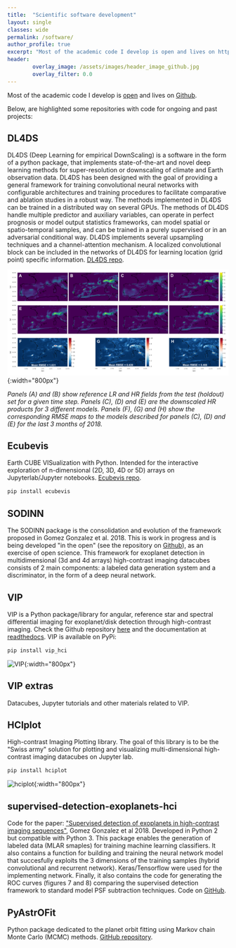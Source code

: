 ```yaml
---
title:  "Scientific software development"
layout: single
classes: wide
permalink: /software/
author_profile: true
excerpt: "Most of the academic code I develop is open and lives on https://github.com/carlos-gg/..."
header:
        overlay_image: /assets/images/header_image_github.jpg
        overlay_filter: 0.0
---
```


Most of the academic code I develop is [open](https://en.wikipedia.org/wiki/Open_source) and lives on [Github](https://github.com/carlos-gg/).

Below, are highlighted some repositories with code for ongoing and past projects: 

## DL4DS

DL4DS (Deep Learning for empirical DownScaling) is a software in the form of a python package, that implements state-of-the-art and novel deep learning methods for super-resolution or downscaling of climate and Earth observation data. DL4DS has been designed with the goal of providing a general framework for training convolutional neural networks with configurable architectures and training procedures to facilitate comparative and ablation studies in a robust way. The methods implemented in DL4DS can be trained in a distributed way on several GPUs. The methods of DL4DS handle multiple predictor and auxiliary variables, can operate in perfect prognosis or model output statistics frameworks, can model spatial or spatio-temporal samples, and can be trained in a purely supervised or in an adversarial conditional way. DL4DS implements several upsampling techniques and a channel-attention mechanism. A localized convolutional block can be included in the networks of DL4DS for learning location (grid point) specific information. [DL4DS repo](https://github.com/carlos-gg/dl4ds).

![DL4DS](/assets/images/dl4ds.png){:width="800px"}

_Panels (A) and (B) show reference LR and HR fields from the test (holdout) set for a given time step. Panels (C), (D) and (E) are the downscaled HR products for 3 different models. Panels (F), (G) and (H) show the corresponding RMSE maps to the models described for panels (C), (D) and (E) for the last 3 months of 2018._


## Ecubevis

Earth CUBE VISualization with Python. Intended for the interactive exploration of n-dimensional (2D, 3D, 4D or 5D) arrays on Jupyterlab/Jupyter notebooks. [Ecubevis repo](https://github.com/carlos-gg/ecubevis).

```bash
pip install ecubevis
```

## SODINN

The SODINN package is the consolidation and evolution of the framework proposed in Gomez Gonzalez et al. 2018. This is work in progress and is being developed "in the open" (see the repository on [Github](https://github.com/carlos-gg/sodinn)), as an exercise of open science. This framework for exoplanet detection in multidimensional (3d and 4d arrays) high-contrast imaging datacubes consists of 2 main components: a labeled data generation system and a discriminator, in the form of a deep neural network.  

## VIP

VIP is a Python package/library for angular, reference star and spectral differential imaging for exoplanet/disk detection through high-contrast imaging. Check the Github repository [here](https://github.com/vortex-exoplanet/VIP) and the documentation at [readthedocs](http://vip.readthedocs.io/). VIP is available on PyPi:

```bash
pip install vip_hci
```

![VIP](/assets/images/vip.png){:width="800px"}


## VIP extras

Datacubes, Jupyter tutorials and other materials related to VIP.

## HCIplot

High-contrast Imaging Plotting library. The goal of this library is to be the "Swiss army" solution for plotting and visualizing multi-dimensional high-contrast imaging datacubes on Jupyter lab. 

```bash
pip install hciplot
```

![hciplot](/assets/images/hciplot.png){:width="800px"}


## supervised-detection-exoplanets-hci

Code for the paper: ["Supervised detection of exoplanets in high-contrast imaging sequences"](https://www.aanda.org/articles/aa/abs/2018/05/aa31961-17/aa31961-17.html), Gomez Gonzalez et al 2018. Developed in Python 2 but compatible with Python 3. This package enables the generation of labeled data (MLAR smaples) for training machine learning classifiers. It also contains a function for building and training the neural network model that succesfully exploits the 3 dimensions of the training samples (hybrid convolutional and recurrent network). Keras/Tensorflow were used for the implementing network. Finally, it also contains the code for generating the ROC curves (figures 7 and 8) comparing the supervised detection framework to standard model PSF subtraction techniques. Code on [GitHub](https://github.com/carlos-gg/supervised-detection-exoplanets-hci).

## PyAstrOFit

Python package dedicated to the planet orbit fitting using Markov chain Monte Carlo (MCMC) methods. [GitHub repository](https://github.com/vortex-exoplanet/PyAstrOFit).